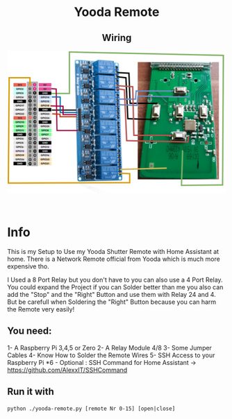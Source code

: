 <div align="center">
<h1 align="center">Yooda Remote</h1>
  <h2 align="center">Wiring</h2>
<img align="center" alt="Diagramm" src="Diagramm.png" >
</div>
<br>
<br />

# Info
This is my Setup to Use my Yooda Shutter Remote with Home Assistant at home. There is a Network Remote official from Yooda which is much more expensive tho. 

I Used a 8 Port Relay but you don't have to you can also use a 4 Port Relay. You could expand the Project if you can Solder better than me you also can add the "Stop" and the "Right" Button and use them with Relay 24 and 4. But be carefull when Soldering the "Right" Button because you can harm the Remote very easily!

## You need:
1- A Raspberry Pi 3,4,5 or Zero
2- A Relay Module 4/8 
3- Some Jumper Cables
4- Know How to Solder the Remote Wires
5- SSH Access to your Raspberry Pi
*6 - Optional : SSH Command for Home Assistant -> https://github.com/AlexxIT/SSHCommand 

## Run it with

`python ./yooda-remote.py [remote Nr 0-15] [open|close]`
